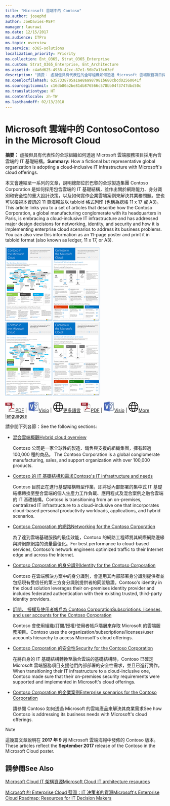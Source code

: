 ```yaml
---
title: "Microsoft 雲端中的 Contoso"
ms.author: josephd
author: JoeDavies-MSFT
manager: laurawi
ms.date: 12/15/2017
ms.audience: ITPro
ms.topic: overview
ms.service: o365-solutions
localization_priority: Priority
ms.collection: Ent_O365, Strat_O365_Enterprise
ms.custom: Strat_O365_Enterprise, Ent_Architecture
ms.assetid: c4a6d625-4938-42cc-87e1-56b7a13c63ef
description: "摘要： 虛擬但具有代表性的全球組織如何透過 Microsoft 雲端服務項目採用內含雲端的 IT 基礎結構。"
ms.openlocfilehash: 6357338705a1ae8aa987981b680cbcd02560041f
ms.sourcegitcommit: c16db80a2be81db876566c578bb04f3747dbd50c
ms.translationtype: HT
ms.contentlocale: zh-TW
ms.lasthandoff: 02/13/2018
---
```

# <a name="contoso-in-the-microsoft-cloud"></a><span data-ttu-id="54f38-103">Microsoft 雲端中的 Contoso</span><span class="sxs-lookup"><span data-stu-id="54f38-103">Contoso in the Microsoft Cloud</span></span>

 <span data-ttu-id="54f38-104">**摘要：** 虛擬但具有代表性的全球組織如何透過 Microsoft 雲端服務項目採用內含雲端的 IT 基礎結構。</span><span class="sxs-lookup"><span data-stu-id="54f38-104">**Summary:** How a fictional but representative global organization is adopting a cloud-inclusive IT infrastructure with Microsoft's cloud offerings.</span></span>
  
<span data-ttu-id="54f38-p101">本文會連結至一系列的文章，說明總部位於巴黎的全球製造集團 Contoso Corporation 是如何採用包含雲端的 IT 基礎結構，並作出關於網路能力、身分識別和安全性的重大設計決策，以及如何實作企業雲端案例來解決其業務問題。您也可以檢視本資訊的 11 頁海報並以 tabloid 格式列印 (也稱為總帳 11 x 17 或 A3)。</span><span class="sxs-lookup"><span data-stu-id="54f38-p101">This article links you to a set of articles that describe how the Contoso Corporation, a global manufacturing conglomerate with its headquarters in Paris, is embracing a cloud-inclusive IT infrastructure and has addressed major design decisions for networking, identity, and security and how it is implementing enterprise cloud scenarios to address its business problems. You can also view this information as an 11-page poster and print it in tabloid format (also known as ledger, 11 x 17, or A3).</span></span>
  
<span data-ttu-id="54f38-107">[![Microsoft 雲端海報中 Contoso 的縮圖影像。](images/Contoso_Poster/Thumbnail.png)](https://www.microsoft.com/download/details.aspx?id=54427)</span><span class="sxs-lookup"><span data-stu-id="54f38-107">[![Thumb image of the Contoso in the Microsoft Cloud poster.](images/Contoso_Poster/Thumbnail.png)](https://www.microsoft.com/download/details.aspx?id=54427)</span></span>
  
<span data-ttu-id="54f38-108">![PDF 檔案](images/Common_Images/PDFIcon.png)[PDF](https://go.microsoft.com/fwlink/p/?linkid=842085)  | ![Visio 檔案](images/Common_Images/VisioIcon.png)[Visio](https://go.microsoft.com/fwlink/p/?linkid=842086)  | ![參閱其他語言版本的頁面](images/Common_Images/GlobeIcon.png)[更多語言](https://www.microsoft.com/download/details.aspx?id=54427)</span><span class="sxs-lookup"><span data-stu-id="54f38-108">![PDF file](images/Common_Images/PDFIcon.png)[PDF](https://go.microsoft.com/fwlink/p/?linkid=842085)  | ![Visio file](images/Common_Images/VisioIcon.png)[Visio](https://go.microsoft.com/fwlink/p/?linkid=842086)  | ![See a page with versions in additional languages](images/Common_Images/GlobeIcon.png)[More languages](https://www.microsoft.com/download/details.aspx?id=54427)</span></span>
  
<span data-ttu-id="54f38-109">請參閱下列各節：</span><span class="sxs-lookup"><span data-stu-id="54f38-109">See the following sections:</span></span>
  
- [<span data-ttu-id="54f38-110">混合雲端概觀</span><span class="sxs-lookup"><span data-stu-id="54f38-110">Hybrid cloud overview</span></span>](hybrid-cloud-overview.md)
    
    <span data-ttu-id="54f38-111">Contoso 公司是一家全球性的製造、銷售與支援的組織集團，擁有超過 100,000 種的商品。 </span><span class="sxs-lookup"><span data-stu-id="54f38-111">The Contoso Corporation is a global conglomerate manufacturing, sales, and support organization with over 100,000 products.</span></span>
    
- [<span data-ttu-id="54f38-112">Contoso 的 IT 基礎結構和需求</span><span class="sxs-lookup"><span data-stu-id="54f38-112">Contoso's IT infrastructure and needs</span></span>](contoso-it-infrastructure-and-needs.md)
    
    <span data-ttu-id="54f38-113">Contoso 目前正在進行基礎結構轉型作業，即將從內部部署的集中式 IT 基礎結構轉換至整合雲端的個人生產力工作負載、應用程式及混合案例之融合雲端的 IT 基礎結構。</span><span class="sxs-lookup"><span data-stu-id="54f38-113">Contoso is transitioning from an on-premises, centralized IT infrastructure to a cloud-inclusive one that incorporates cloud-based personal productivity workloads, applications, and hybrid scenarios.</span></span>
    
- [<span data-ttu-id="54f38-114">Contoso Corporation 的網路</span><span class="sxs-lookup"><span data-stu-id="54f38-114">Networking for the Contoso Corporation</span></span>](networking-for-the-contoso-corporation.md)
    
    <span data-ttu-id="54f38-115">為了達到雲端基礎服務的最佳效能，Contoso 的網路工程師將其網際網路邊緣與跨網際網路的流量最佳化。</span><span class="sxs-lookup"><span data-stu-id="54f38-115">For best performance to cloud-based services, Contoso's network engineers optimized traffic to their Internet edge and across the Internet.</span></span>
    
- [<span data-ttu-id="54f38-116">Contoso Corporation 的身分識別</span><span class="sxs-lookup"><span data-stu-id="54f38-116">Identity for the Contoso Corporation</span></span>](identity-for-the-contoso-corporation.md)
    
    <span data-ttu-id="54f38-117">Contoso 在雲端解決方案中的身分識別，會運用其內部部署身分識別提供者並包括現有受信任的第三方身分識別提供者的同盟驗證。</span><span class="sxs-lookup"><span data-stu-id="54f38-117">Contoso's identity in the cloud solution leverages their on-premises identity provider and includes federated authentication with their existing trusted, third-party identity providers.</span></span>
    
- [<span data-ttu-id="54f38-118">訂閱、 授權及使用者帳戶為 Contoso Corporation</span><span class="sxs-lookup"><span data-stu-id="54f38-118">Subscriptions, licenses, and user accounts for the Contoso Corporation</span></span>](subscriptions-licenses-and-user-accounts-for-the-contoso-corporation.md)
    
    <span data-ttu-id="54f38-119">Contoso 會使用組織/訂閱/授權/使用者帳戶階層來存取 Microsoft 的雲端服務項目。</span><span class="sxs-lookup"><span data-stu-id="54f38-119">Contoso uses the organization/subscriptions/licenses/user accounts hierarchy to access Microsoft's cloud offerings.</span></span>
    
- [<span data-ttu-id="54f38-120">Contoso Corporation 的安全性</span><span class="sxs-lookup"><span data-stu-id="54f38-120">Security for the Contoso Corporation</span></span>](security-for-the-contoso-corporation.md)
    
    <span data-ttu-id="54f38-121">在將自身的 IT 基礎結構轉換至融合雲端的基礎結構時，Contoso 已確定 Microsoft 雲端服務項目支援他們內部部署的安全性需求，並且已進行實作。</span><span class="sxs-lookup"><span data-stu-id="54f38-121">When transitioning their IT infrastructure to a cloud-inclusive one, Contoso made sure that their on-premises security requirements were supported and implemented in Microsoft's cloud offerings.</span></span>
    
- [<span data-ttu-id="54f38-122">Contoso Corporation 的企業案例</span><span class="sxs-lookup"><span data-stu-id="54f38-122">Enterprise scenarios for the Contoso Corporation</span></span>](enterprise-scenarios-for-the-contoso-corporation.md)
    
    <span data-ttu-id="54f38-123">請參閱 Contoso 如何透過 Microsoft 的雲端產品來解決其商業需求</span><span class="sxs-lookup"><span data-stu-id="54f38-123">See how Contoso is addressing its business needs with Microsoft's cloud offerings.</span></span>
    
> [!NOTE]
> <span data-ttu-id="54f38-124">這幾篇文章說明在 **2017 年 9 月** Microsoft 雲端海報中發佈的 Contoso 版本。</span><span class="sxs-lookup"><span data-stu-id="54f38-124">These articles reflect the **September 2017** release of the Contoso in the Microsoft Cloud poster.</span></span>
  
## <a name="see-also"></a><span data-ttu-id="54f38-125">請參閱</span><span class="sxs-lookup"><span data-stu-id="54f38-125">See Also</span></span>

[<span data-ttu-id="54f38-126">Microsoft Cloud IT 架構資源</span><span class="sxs-lookup"><span data-stu-id="54f38-126">Microsoft Cloud IT architecture resources</span></span>](microsoft-cloud-it-architecture-resources.md)

[<span data-ttu-id="54f38-127">Microsoft 的 Enterprise Cloud 藍圖：IT 決策者的資源</span><span class="sxs-lookup"><span data-stu-id="54f38-127">Microsoft's Enterprise Cloud Roadmap: Resources for IT Decision Makers</span></span>](https://sway.com/FJ2xsyWtkJc2taRD)



